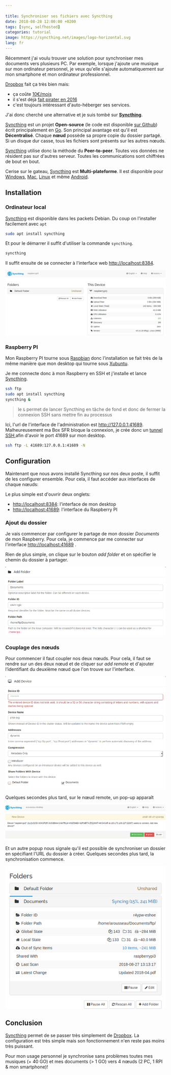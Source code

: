 ```yaml
---

title: Synchroniser ses fichiers avec Syncthing
date: 2018-08-28 12:00:00 +0200
tags: [sync, selfhosted]
categories: tutorial
image: https://syncthing.net/images/logo-horizontal.svg
lang: fr
---
```


Récemment j'ai voulu trouver une solution pour synchroniser mes documents vers plusieurs PC. Par exemple, lorsque j'ajoute une musique sur mon ordinateur personnel, je veux qu'elle s'ajoute automatiquement sur mon smartphone et mon ordinateur professionnel.

[Dropbox][dropbox] fait ça très bien mais:

- ça coûte [10€/mois](https://www.dropbox.com/buy)
- il s'est déjà [fait pirater en 2016](https://motherboard.vice.com/en_us/article/nz74qb/hackers-stole-over-60-million-dropbox-accounts)
- c'est toujours intéressant d'auto-héberger ses services.

J'ai donc cherché une alternative et je suis tombé sur [**Syncthing**][syncthing].

[Syncthing][syncthing] est un projet **Open-source** (le code est disponible [sur Github](https://github.com/syncthing/syncthing)) écrit principalement en [Go](https://golang.org/). Son principal avantage est qu'il est **Décentralisé**. Chaque **nœud** possède sa propre copie du dossier partagé. Si un disque dur casse, tous les fichiers sont présents sur les autres nœuds.

[Syncthing][syncthing] utilise donc la méthode du **Peer-to-peer**. Toutes vos données ne résident pas sur d'autres serveur. Toutes les communications sont chiffrées de bout en bout.

Cerise sur le gateau, [Syncthing][syncthing] est **Multi-plateforme**. Il est disponible pour [Windows](https://github.com/canton7/SyncTrayzor/releases/latest), [Mac](https://github.com/syncthing/syncthing-macos/releases/latest), [Linux](https://github.com/syncthing/syncthing-gtk/releases/latest) et même [Android](https://github.com/syncthing/syncthing-android).

## Installation

### Ordinateur local

[Syncthing][syncthing] est disponible dans les packets Debian. Du coup on l'installer facilement avec `apt`

```bash
sudo apt install syncthing
```

Et pour le démarrer il suffit d'utiliser la commande `syncthing`.

```bash
syncthing
```

Il suffit ensuite de se connecter à l'interface web <http://localhost:8384>.

![Interface principale de Syncthing](./images/syncthing_pi_home.png)

### Raspberry PI

Mon Raspberry PI tourne sous [Raspbian](https://www.raspbian.org) donc l’installation se fait très de la même manière que mon desktop qui tourne sous [Xubuntu](https://xubuntu.org/).

Je me connecte donc à mon Raspberry en SSH et j'installe et lance [Syncthing][syncthing].

```bash
ssh ftp
sudo apt install syncthing
syncthing &
```

> le `&` permet de lancer Syncthing en tâche de fond et donc de fermer la connexion SSH sans mettre fin au processus

Ici, l'url de l'interface de l'administration est <http://127.0.0.1:41689>. Malheureusement ma Box SFR bloque la connexion, je crée donc un [tunnel SSH ](https://wiki.korben.info/Tunnel_SSH) afin d'avoir le port 41689 sur mon desktop.

```bash
ssh ftp -L 41689:127.0.0.1:41689 -N
```

## Configuration

Maintenant que nous avons installé Syncthing sur nos deux poste, il suffit de les configurer ensemble. Pour cela, il faut accéder aux interfaces de chaque nœuds:

Le plus simple est d'ouvrir deux onglets:

- <http://localhost:8384>: l'interface de mon desktop
- <http://localhost:41689>: l'interface du Raspberry PI

### Ajout du dossier

Je vais commencer par configurer le partage de mon dossier _Documents_ de mon Raspberry. Pour cela, je commence par me connecter sur l'interface <http://localhost:41689> .

Rien de plus simple, on clique sur le bouton _add folder_ et on spécifier le chemin du dossier à partager.

![Interface principale de Syncthing](./images/syncthing_add_folder.png)

### Couplage des nœuds

Pour commencer il faut coupler nos deux nœuds. Pour cela, il faut se rendre sur un des deux nœud et de cliquer sur _add remote_ et d'ajouter l’identifiant du deuxième nœud que l'on trouve sur l'interface.

![Interface principale de Syncthing](./images/syncthing_add_device.png)

Quelques secondes plus tard, sur le nœud remote, un pop-up apparaît

![Pop-up du nouveau nœud à accepter](./images/syncthing_new_device.png)

Et un autre popup nous signale qu'il est possible de synchroniser un dossier en spécifiant l'URL du dossier à créer. Quelques secondes plus tard, la synchronisation commence.

![la synchronisation commence](./images/syncthing_syncing.png)

## Conclusion

[Syncthing][syncthing] permet de se passer très simplement de [Dropbox][dropbox]. La configuration est très simple mais son fonctionnement n'en reste pas moins très puissant.

Pour mon usage personnel je synchronise sans problèmes toutes mes musiques (+ 40 GO) et mes documents (> 1 GO) vers 4 nœuds (2 PC, 1 RPI & mon smartphone)!

[syncthing]: https://syncthing.net/
[dropbox]: https://www.dropbox.com/h
